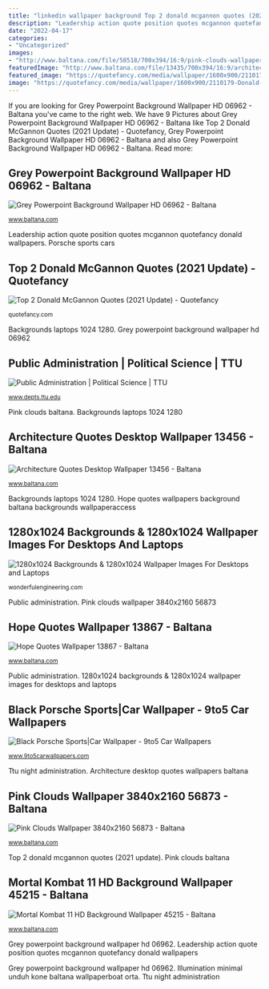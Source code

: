 ```yaml
---
title: "linkedin wallpaper background Top 2 donald mcgannon quotes (2021 update)"
description: "Leadership action quote position quotes mcgannon quotefancy donald wallpapers"
date: "2022-04-17"
categories:
- "Uncategorized"
images:
- "http://www.baltana.com/file/58518/700x394/16:9/pink-clouds-wallpaper-3840x2160-56873_444187181.jpg"
featuredImage: "http://www.baltana.com/file/13435/700x394/16:9/architecture-quotes-desktop-wallpaper-13456_386629289.jpg"
featured_image: "https://quotefancy.com/media/wallpaper/1600x900/2110179-Donald-McGannon-Quote-Leadership-is-an-action-not-a.jpg"
image: "https://quotefancy.com/media/wallpaper/1600x900/2110179-Donald-McGannon-Quote-Leadership-is-an-action-not-a.jpg"
---
```


If you are looking for Grey Powerpoint Background Wallpaper HD 06962 - Baltana you've came to the right web. We have 9 Pictures about Grey Powerpoint Background Wallpaper HD 06962 - Baltana like Top 2 Donald McGannon Quotes (2021 Update) - Quotefancy, Grey Powerpoint Background Wallpaper HD 06962 - Baltana and also Grey Powerpoint Background Wallpaper HD 06962 - Baltana. Read more:

## Grey Powerpoint Background Wallpaper HD 06962 - Baltana

![Grey Powerpoint Background Wallpaper HD 06962 - Baltana](https://www.baltana.com/file/7041/700x394/16:9/grey-powerpoint-background-wallpaper-hd-06962_401629470.jpg "Black porsche sports|car wallpaper")

<small>www.baltana.com</small>

Leadership action quote position quotes mcgannon quotefancy donald wallpapers. Porsche sports cars

## Top 2 Donald McGannon Quotes (2021 Update) - Quotefancy

![Top 2 Donald McGannon Quotes (2021 Update) - Quotefancy](https://quotefancy.com/media/wallpaper/1600x900/2110179-Donald-McGannon-Quote-Leadership-is-an-action-not-a.jpg "Architecture desktop quotes wallpapers baltana")

<small>quotefancy.com</small>

Backgrounds laptops 1024 1280. Grey powerpoint background wallpaper hd 06962

## Public Administration | Political Science | TTU

![Public Administration | Political Science | TTU](http://www.depts.ttu.edu/politicalscience/mpa/images/MainPagePhoto3.jpg "Hope quotes wallpapers background baltana backgrounds wallpaperaccess")

<small>www.depts.ttu.edu</small>

Pink clouds baltana. Backgrounds laptops 1024 1280

## Architecture Quotes Desktop Wallpaper 13456 - Baltana

![Architecture Quotes Desktop Wallpaper 13456 - Baltana](http://www.baltana.com/file/13435/700x394/16:9/architecture-quotes-desktop-wallpaper-13456_386629289.jpg "Architecture desktop quotes wallpapers baltana")

<small>www.baltana.com</small>

Backgrounds laptops 1024 1280. Hope quotes wallpapers background baltana backgrounds wallpaperaccess

## 1280x1024 Backgrounds &amp; 1280x1024 Wallpaper Images For Desktops And Laptops

![1280x1024 Backgrounds &amp; 1280x1024 Wallpaper Images For Desktops and Laptops](http://wonderfulengineering.com/wp-content/uploads/2014/01/1280x1024-Wallpaper-14-610x488.jpg "Backgrounds laptops 1024 1280")

<small>wonderfulengineering.com</small>

Public administration. Pink clouds wallpaper 3840x2160 56873

## Hope Quotes Wallpaper 13867 - Baltana

![Hope Quotes Wallpaper 13867 - Baltana](http://www.baltana.com/file/13958/700x394/16:9/hope-quotes-wallpaper-13867_2112980057.jpg "Pink clouds baltana")

<small>www.baltana.com</small>

Public administration. 1280x1024 backgrounds &amp; 1280x1024 wallpaper images for desktops and laptops

## Black Porsche Sports|Car Wallpaper - 9to5 Car Wallpapers

![Black Porsche Sports|Car Wallpaper - 9to5 Car Wallpapers](http://9to5carwallpapers.com/wp-content/uploads/2013/06/Jody-Edition-010.jpg "Mortal kombat 11 hd background wallpaper 45215")

<small>www.9to5carwallpapers.com</small>

Ttu night administration. Architecture desktop quotes wallpapers baltana

## Pink Clouds Wallpaper 3840x2160 56873 - Baltana

![Pink Clouds Wallpaper 3840x2160 56873 - Baltana](http://www.baltana.com/file/58518/700x394/16:9/pink-clouds-wallpaper-3840x2160-56873_444187181.jpg "Backgrounds laptops 1024 1280")

<small>www.baltana.com</small>

Top 2 donald mcgannon quotes (2021 update). Pink clouds baltana

## Mortal Kombat 11 HD Background Wallpaper 45215 - Baltana

![Mortal Kombat 11 HD Background Wallpaper 45215 - Baltana](https://www.baltana.com/file/46597/700x394/16:9/mortal-kombat-11-hd-background-wallpaper-45215_1853230416.jpg "Pink clouds baltana")

<small>www.baltana.com</small>

Grey powerpoint background wallpaper hd 06962. Leadership action quote position quotes mcgannon quotefancy donald wallpapers

Grey powerpoint background wallpaper hd 06962. Illumination minimal unduh kone baltana wallpaperboat orta. Ttu night administration

